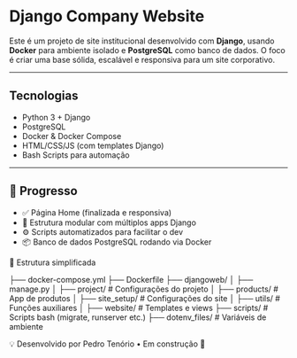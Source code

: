 # Django Company Website

Este é um projeto de site institucional desenvolvido com **Django**, usando **Docker** para ambiente isolado e **PostgreSQL** como banco de dados. O foco é criar uma base sólida, escalável e responsiva para um site corporativo.

---

## Tecnologias

- Python 3 + Django
- PostgreSQL
- Docker & Docker Compose
- HTML/CSS/JS (com templates Django)
- Bash Scripts para automação

---

## 🚧 Progresso

- ✅ Página Home (finalizada e responsiva)
- 🔄 Estrutura modular com múltiplos apps Django
- ⚙️ Scripts automatizados para facilitar o dev
- 📦 Banco de dados PostgreSQL rodando via Docker



📂 Estrutura simplificada

├── docker-compose.yml
├── Dockerfile
├── djangoweb/
│   ├── manage.py
│   ├── project/            # Configurações do projeto
│   ├── products/           # App de produtos
│   ├── site_setup/         # Configurações do site
│   ├── utils/              # Funções auxiliares
│   ├── website/            # Templates e views
├── scripts/                # Scripts bash (migrate, runserver etc.)
├── dotenv_files/           # Variáveis de ambiente



💡 Desenvolvido por Pedro Tenório • Em construção 🚧